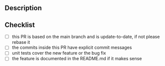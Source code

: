 ## Description
<!--- Describe your changes in detail, link the related issues -->

## Checklist
<!--- Go over all the following points, and put an `x` in all the boxes that apply. -->
- [ ] this PR is based on the main branch and is update-to-date, if not please rebase it
- [ ] the commits inside this PR have explicit commit messages
- [ ] unit tests cover the new feature or the bug fix
- [ ] the feature is documented in the README.md if it makes sense

